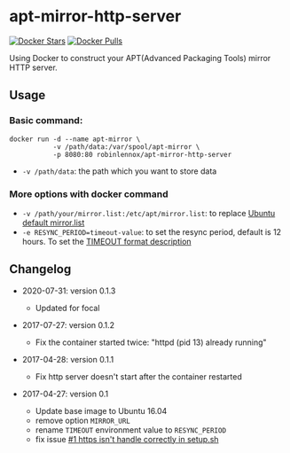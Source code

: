 # apt-mirror-http-server

[![Docker Stars](https://img.shields.io/docker/stars/robinlennox/apt-mirror-http-server.svg)](https://hub.docker.com/r/robinlennox/apt-mirror-http-server/)
[![Docker Pulls](https://img.shields.io/docker/pulls/robinlennox/apt-mirror-http-server.svg)](https://hub.docker.com/r/robinlennox/apt-mirror-http-server/)

Using Docker to construct your APT(Advanced Packaging Tools) mirror HTTP server.

## Usage
### Basic command:

```
docker run -d --name apt-mirror \
           -v /path/data:/var/spool/apt-mirror \
           -p 8080:80 robinlennox/apt-mirror-http-server
```

* `-v /path/data`: the path which you want to store data


### More options with docker command

* `-v /path/your/mirror.list:/etc/apt/mirror.list`: to replace [Ubuntu default mirror.list](https://github.com/robinlennox/apt-mirror-http-server/blob/master/mirror.list)
* `-e RESYNC_PERIOD=timeout-value`: to set the resync period, default is 12 hours. To set the [TIMEOUT format description](http://www.cyberciti.biz/faq/linux-unix-sleep-bash-scripting/)

## Changelog

* 2020-07-31: version 0.1.3
  * Updated for focal

* 2017-07-27: version 0.1.2
  * Fix the container started twice: "httpd (pid 13) already running"

* 2017-04-28: version 0.1.1
  * Fix http server doesn't start after the container restarted

* 2017-04-27: version 0.1
  * Update base image to Ubuntu 16.04
  * remove option `MIRROR_URL`
  * rename `TIMEOUT` environment value to `RESYNC_PERIOD`
  * fix issue [#1 https isn't handle correctly in setup.sh](https://github.com/seterrychen/apt-mirror-http-server/issues/1)
